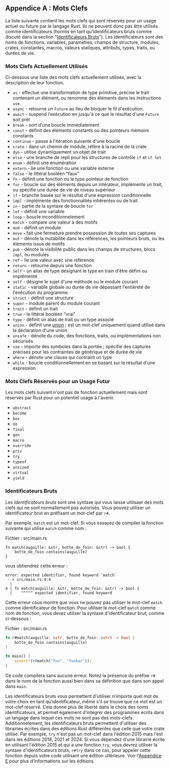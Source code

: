## Appendice A : Mots Clefs

La liste suivante contient les mots clefs qui sont réservés pour un usage
actuel ou future par le langage Rust. Ils ne peuvent donc pas être utilisés
comme identificateurs (hormis en tant qu'identificateurs bruts comme discuté
dans la section "[Identificateurs Bruts][raw-identifiers]<!-- ignore -->").
Les identificateurs sont des noms de fonctions, variables, paramètres, champs
de structure, modules, crates, constantes, macros, valeurs statiques, attributs,
types, traits, ou durées de vie.

[raw-identifiers]: #identificateurs-bruts

### Mots Clefs Actuellement Utilisés

Ci-dessous une liste des mots clefs actuellement utilisés, avec la description
de leur fonction.

- `as` - effectue une transformation de type primitive, précise le trait contenant
un élément, ou renomme des éléments dans les instructions `use`.
- `async` - retourne un `Future` au lieu de bloquer le fil d'exécution.
- `await` - suspend l'exécution en jusqu'à ce que le résultat d'une `Future` soit prêt
- `break` - sort d'une boucle immédiatement
- `const` - définit des éléments constants ou des pointeurs mémoire constants
- `continue` - passe à l'itération suivante d'une boucle
- `crate` - dans un chemin de module, réfère à la racine de la crate
- `dyn` - utilise dynamiquement un objet de trait
- `else` - une branche de repli pour les structures de contrôle `if` et `if let`
- `enum` - définit une énumération
- `extern` - lie une fonction ou une variable externe
- `false` - le littéral booléen "faux"
- `fn` - définit une fonction ou le type pointeur de fonction
- `for` - boucle sur des éléments depuis un intérateur, implémente un trait,
ou spécifie une durée de vie de niveau supérieur
- `if` - branche basée sur le résultat d'une expression conditionnelle
- `impl` - implémente des fonctionnalités inhérentes ou de trait
- `in` - partie de la syntaxe de boucle `for`
- `let` - définit une variable
- `loop` - boucle inconditionnelement
- `match` - compare une valeur à des motifs
- `mod` - définit un module
- `move` - fait une fermeture prendre possession de toutes ses captures
- `mut` - dénote la mutabilité dans les références, les pointeurs bruts, ou
les éléments issus de motifs
- `pub` - dénote la visibilité public dans les champs de structures, blocs `impl`,
ou modules
- `ref` - lie une valeur avec une référence
- `return` - retourne depuis une fonction
- `Self` - un alias de type désignant le type en train d'être défini ou implémenté
- `self` - désigne le sujet d'une méthode ou le module courant
- `static` - variable globale ou durée de vie dépassant l'entièreté de l'exécution
du programme
- `struct` - définit une structure
- `super` - module parent du module courant
- `trait` - définit un trait
- `true` - le littéral booléen "vrai"
- `type` - définit un alias de trait ou un type associé
- `union` - définit une [union][union]<!-- ignore --> ; est un mot-clef uniquement
quand utilisé dans la déclaration d'une union
- `unsafe` - dénote du code, des fonctions, traits, ou implémentations non sécurisés
- `use` - importe des symboles dans la portée ; spécifie des captures précises pour
les contraintes de générique et de durée de vie
- `where` - dénote une clause qui contraint un type
- `while` - boucle conditionnellement en se basant sur le résultat d'une expression


[union]: ../reference/items/unions.html

### Mots Clefs Réservés pour un Usage Futur

Les mots clefs suivant n'ont pas de fonction actuellement mais sont réservés 
par Rust pour un potentiel usage à l'avenir.

- `abstract`
- `become`
- `box`
- `do`
- `final`
- `gen`
- `macro`
- `override`
- `priv`
- `try`
- `typeof`
- `unsized`
- `virtual`
- `yield`

### Identificateurs Bruts

Les _Identificateurs bruts_ sont une syntaxe qui vous laisse utilisaer des mots
clefs qui ne sont normallement pas autorisés. Vous pouvez utiliser un identificateur
brut en préfixant un mot-clef par `r#`.

Par exemple, `match` est un mot-clef. Si vous essayez de compiler la fonction suivante
qui utilise `match` comme nom :

<span class="filename">Fichier : src/main.rs</span>

```rust,ignore,does_not_compile
fn match(auguille: &str, botte_de_foin: &str) -> bool {
    botte_de_foin.contains(auguille)
}
```

vous obtiendrez cette erreur :

```text
error: expected identifier, found keyword `match`
 --> src/main.rs:4:4
  |
4 | fn match(auguille: &str, botte_de_foin: &str) -> bool {
  |    ^^^^^ expected identifier, found keyword
```

Cette erreur cous montre que vous ne pouvez pas utiliser le mot-clef 
`match` comme identificateur de fonction. Pour utiliser le mot-clef
`match` comme nom de fonction, vous devez utiliser la syntaxe 
d'identificateur brut, comme ci-dessous :

<span class="filename">Fichier : src/main.rs</span>

```rust
fn r#match(auguille: &str, botte_de_foin: &str) -> bool {
    botte_de_foin.contains(auguille)
}

fn main() {
    assert!(r#match("foo", "foobar"));
}
```

Ce code compilera sans aucune erreur. Notez la présence du préfixe `r#` dans le
nom de la fonction aussi bien dans sa définition que dans son appel dans `main`.

Les identificateurs bruts vous permettent d'utiliser n'importe quel mot de votre
choix en tant qu'identificateur, même s'il se trouve que ce mot est un mot-clef 
réservé. Cela donne plus de liberté dans le choix des noms identificateurs, et 
permet également d'intégrer des programmes écrits dans un langage dans lequel ces
mots ne sont pas des mots-clefs. Additionnelement, les identificateurs bruts
permettent d'utiliser des librairies écrites dans des éditions Rust différentes
que celle que votre crate utilise. Par exemple, `try` n'est pas un mot-clef dans 
l'édition 2015 mais l'est dans les éditions 2018, 2021 et 2024. Si vous dépendez
d'une librairie écrite en utilisant l'édition 2015 et qui a une fonction `try`,
vous devrez utiliser la syntaxe d'identificateurs bruts, `r#try` dans ce cas, pour
appeler cette fonction depuis votre code utilisant une édition ultérieure. Voir
l'[Appendice E][appendix-e]<!-- ignore --> pour plus d'informations sur les éditions.

[appendix-e]: appendix-05-editions.html

